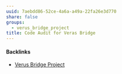 ```yaml
---
uuid: 7aebdd86-52ce-4a6a-a49a-22fa26e3d770
share: false
groups:
  - verus_bridge_project
title: Code Audit for Veras Bridge
---
```

#### Backlinks

* [Verus Bridge Project](/fb7feedf-7aa9-4572-9ba5-c442f1046b7a)